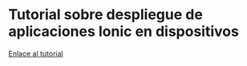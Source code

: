 # Tutorial sobre despliegue de aplicaciones Ionic en dispositivos

[Enlace al tutorial](https://ualmtorres.github.io/TutorialDespliegueIonic/)
